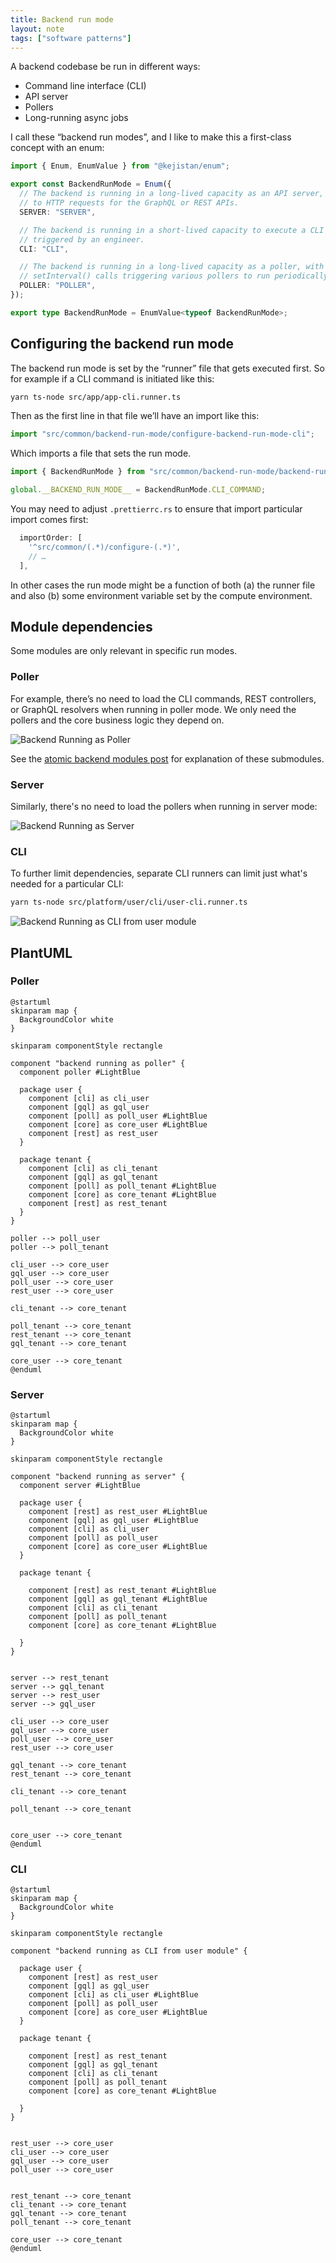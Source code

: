 ```yaml
---
title: Backend run mode
layout: note
tags: ["software patterns"]
---
```


A backend codebase be run in different ways:

- Command line interface (CLI)
- API server
- Pollers
- Long-running async jobs

I call these “backend run modes”, and I like to make this a first-class concept with an enum:

```ts
import { Enum, EnumValue } from "@kejistan/enum";

export const BackendRunMode = Enum({
  // The backend is running in a long-lived capacity as an API server, responding
  // to HTTP requests for the GraphQL or REST APIs.
  SERVER: "SERVER",

  // The backend is running in a short-lived capacity to execute a CLI command
  // triggered by an engineer.
  CLI: "CLI",

  // The backend is running in a long-lived capacity as a poller, with
  // setInterval() calls triggering various pollers to run periodically.
  POLLER: "POLLER",
});

export type BackendRunMode = EnumValue<typeof BackendRunMode>;
```

## Configuring the backend run mode

The backend run mode is set by the “runner” file that gets executed first. So for example if a CLI command is initiated like this:

```sh
yarn ts-node src/app/app-cli.runner.ts
```

Then as the first line in that file we’ll have an import like this:

```ts
import "src/common/backend-run-mode/configure-backend-run-mode-cli";
```

Which imports a file that sets the run mode.

```ts
import { BackendRunMode } from "src/common/backend-run-mode/backend-run-mode";

global.__BACKEND_RUN_MODE__ = BackendRunMode.CLI_COMMAND;
```

You may need to adjust `.prettierrc.rs` to ensure that import particular import comes first:

```js
  importOrder: [
    '^src/common/(.*)/configure-(.*)',
    // …
  ],
```

In other cases the run mode might be a function of both (a) the runner file and also (b) some environment variable set by the compute environment.

## Module dependencies

Some modules are only relevant in specific run modes.

### Poller

For example, there’s no need to load the CLI commands, REST controllers, or GraphQL resolvers when running in poller mode. We only need the pollers and the core business logic they depend on.

![Backend Running as Poller](/images/posts/backend-running-as-poller.png)

See the [atomic backend modules post](/posts/2022-08-13-atomic-backend-modules.png) for explanation of these submodules.

### Server

Similarly, there's no need to load the pollers when running in server mode:

![Backend Running as Server](/images/posts/backend-running-as-server.png)

### CLI

To further limit dependencies, separate CLI runners can limit just what's needed for a particular CLI:

```sh
yarn ts-node src/platform/user/cli/user-cli.runner.ts
```

![Backend Running as CLI from user module](/images/posts/backend-running-as-cli-from-user-module.png)

## PlantUML

### Poller

```
@startuml
skinparam map {
  BackgroundColor white
}

skinparam componentStyle rectangle

component "backend running as poller" {
  component poller #LightBlue

  package user {
    component [cli] as cli_user
    component [gql] as gql_user
    component [poll] as poll_user #LightBlue
    component [core] as core_user #LightBlue
    component [rest] as rest_user
  }

  package tenant {
    component [cli] as cli_tenant
    component [gql] as gql_tenant
    component [poll] as poll_tenant #LightBlue
    component [core] as core_tenant #LightBlue
    component [rest] as rest_tenant
  }
}

poller --> poll_user
poller --> poll_tenant

cli_user --> core_user
gql_user --> core_user
poll_user --> core_user
rest_user --> core_user

cli_tenant --> core_tenant

poll_tenant --> core_tenant
rest_tenant --> core_tenant
gql_tenant --> core_tenant

core_user --> core_tenant
@enduml
```

### Server

```
@startuml
skinparam map {
  BackgroundColor white
}

skinparam componentStyle rectangle

component "backend running as server" {
  component server #LightBlue

  package user {
    component [rest] as rest_user #LightBlue
    component [gql] as gql_user #LightBlue
    component [cli] as cli_user
    component [poll] as poll_user
    component [core] as core_user #LightBlue
  }

  package tenant {

    component [rest] as rest_tenant #LightBlue
    component [gql] as gql_tenant #LightBlue
    component [cli] as cli_tenant
    component [poll] as poll_tenant
    component [core] as core_tenant #LightBlue

  }
}


server --> rest_tenant
server --> gql_tenant
server --> rest_user
server --> gql_user

cli_user --> core_user
gql_user --> core_user
poll_user --> core_user
rest_user --> core_user

gql_tenant --> core_tenant
rest_tenant --> core_tenant

cli_tenant --> core_tenant

poll_tenant --> core_tenant


core_user --> core_tenant
@enduml
```

### CLI

```
@startuml
skinparam map {
  BackgroundColor white
}

skinparam componentStyle rectangle

component "backend running as CLI from user module" {

  package user {
    component [rest] as rest_user
    component [gql] as gql_user
    component [cli] as cli_user #LightBlue
    component [poll] as poll_user
    component [core] as core_user #LightBlue
  }

  package tenant {

    component [rest] as rest_tenant
    component [gql] as gql_tenant
    component [cli] as cli_tenant
    component [poll] as poll_tenant
    component [core] as core_tenant #LightBlue

  }
}


rest_user --> core_user
cli_user --> core_user
gql_user --> core_user
poll_user --> core_user


rest_tenant --> core_tenant
cli_tenant --> core_tenant
gql_tenant --> core_tenant
poll_tenant --> core_tenant

core_user --> core_tenant
@enduml
```
